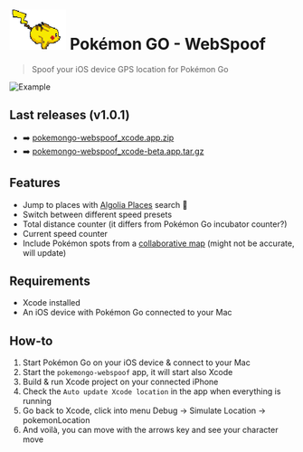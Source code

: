 # ![pikachu](./pikachu.gif) Pokémon GO - WebSpoof
> Spoof your iOS device GPS location for Pokémon Go

![Example](./example.gif)

## Last releases (v1.0.1)

* :arrow_right: [pokemongo-webspoof_xcode.app.zip](https://github.com/iam4x/pokemongo-webspoof/releases/download/1.0.1/pokemongo-webspoof_xcode.app.zip)
* :arrow_right: [pokemongo-webspoof_xcode-beta.app.tar.gz](https://github.com/iam4x/pokemongo-webspoof/releases/download/1.0.1/pokemongo-webspoof_xcode-beta.app.tar.gz)

## Features

* Jump to places with [Algolia Places](https://community.algolia.com/places/) search :rocket:
* Switch between different speed presets
* Total distance counter (it differs from Pokémon Go incubator counter?)
* Current speed counter
* Include Pokémon spots from a [collaborative map](https://www.google.com/maps/d/u/0/viewer?mid=1vsj869Axn9JdWairc4xU6E_0DhE&hl=en_US) (might not be accurate, will update)

## Requirements

* Xcode installed
* An iOS device with Pokémon Go connected to your Mac

## How-to

1. Start Pokémon Go on your iOS device & connect to your Mac
2. Start the `pokemongo-webspoof` app, it will start also Xcode
3. Build & run Xcode project on your connected iPhone
4. Check the `Auto update Xcode location` in the app when everything is running
5. Go back to Xcode, click into menu Debug -> Simulate Location -> pokemonLocation
6. And voilà, you can move with the arrows key and see your character move
